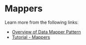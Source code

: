 # Mappers



Learn more from the following links:

- [Overview of Data Mapper Pattern](https://en.wikipedia.org/wiki/Data_mapper_pattern)
- [Tutorial - Mappers](https://www.youtube.com/watch?v=7noMLStHcTE)